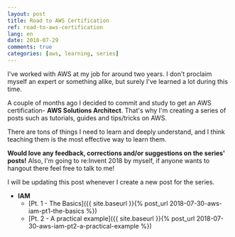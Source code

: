 ```yaml
---
layout: post
title: Road to AWS Certification
ref: road-to-aws-certification
lang: en
date: 2018-07-29
comments: true
categories: [aws, learning, series]
---
```


I've worked with AWS at my job for around two years. I don't proclaim myself an expert or something alike, but surely I've learned a lot during this time.

A couple of months ago I decided to commit and study to get an AWS certification- **AWS Solutions Architect**. That's why I'm creating a series of posts such as tutorials, guides and tips/tricks on AWS.

There are tons of things I need to learn and deeply understand, and I think teaching them is the most effective way to learn them.

**Would love any feedback, corrections and/or suggestions on the series' posts!** Also, I'm going to re:Invent 2018 by myself, if anyone wants to hangout there feel free to talk to me!

I will be updating this post whenever I create a new post for the series.

- **IAM**
  - [Pt. 1 - The Basics]({{ site.baseurl }}{% post_url 2018-07-30-aws-iam-pt1-the-basics %})
  - [Pt. 2 - A practical example]({{ site.baseurl }}{% post_url 2018-07-30-aws-iam-pt2-a-practical-example %})